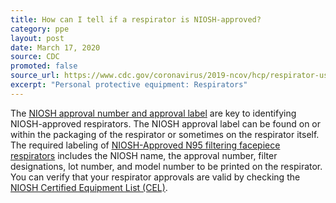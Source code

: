 ```yaml
---
title: How can I tell if a respirator is NIOSH-approved?
category: ppe
layout: post
date: March 17, 2020
source: CDC
promoted: false
source_url: https://www.cdc.gov/coronavirus/2019-ncov/hcp/respirator-use-faq.html#respirators
excerpt: "Personal protective equipment: Respirators"
---
```


The [NIOSH approval number and approval label](https://www.cdc.gov/niosh/npptl/topics/respirators/disp_part/respsource1quest2.html) are key to identifying NIOSH-approved respirators. The NIOSH approval label can be found on or within the packaging of the respirator or sometimes on the respirator itself. The required labeling of [NIOSH-Approved N95 filtering facepiece respirators](https://www.cdc.gov/niosh/npptl/pdfs/N95-Infographic-Mask-Labeling-508.pdf) includes the NIOSH name, the approval number, filter designations, lot number, and model number to be printed on the respirator. You can verify that your respirator approvals are valid by checking the [NIOSH Certified Equipment List (CEL)](https://www.cdc.gov/niosh/npptl/topics/respirators/cel/default.html).
